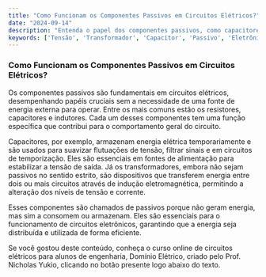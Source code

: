 ```yaml
---
title: "Como Funcionam os Componentes Passivos em Circuitos Elétricos?"
date: "2024-09-14"
description: "Entenda o papel dos componentes passivos, como capacitores e transformadores, em circuitos elétricos."
keywords: ['Tensão', 'Transformador', 'Capacitor', 'Passivo', 'Eletrônico', 'Fonte']
---
```


### Como Funcionam os Componentes Passivos em Circuitos Elétricos?

Os componentes passivos são fundamentais em circuitos elétricos, desempenhando papéis cruciais sem a necessidade de uma fonte de energia externa para operar. Entre os mais comuns estão os resistores, capacitores e indutores. Cada um desses componentes tem uma função específica que contribui para o comportamento geral do circuito.

Capacitores, por exemplo, armazenam energia elétrica temporariamente e são usados para suavizar flutuações de tensão, filtrar sinais e em circuitos de temporização. Eles são essenciais em fontes de alimentação para estabilizar a tensão de saída. Já os transformadores, embora não sejam passivos no sentido estrito, são dispositivos que transferem energia entre dois ou mais circuitos através de indução eletromagnética, permitindo a alteração dos níveis de tensão e corrente.

Esses componentes são chamados de passivos porque não geram energia, mas sim a consomem ou armazenam. Eles são essenciais para o funcionamento de circuitos eletrônicos, garantindo que a energia seja distribuída e utilizada de forma eficiente.

Se você gostou deste conteúdo, conheça o curso online de circuitos elétricos para alunos de engenharia, Domínio Elétrico, criado pelo Prof. Nicholas Yukio, clicando no botão presente logo abaixo do texto.